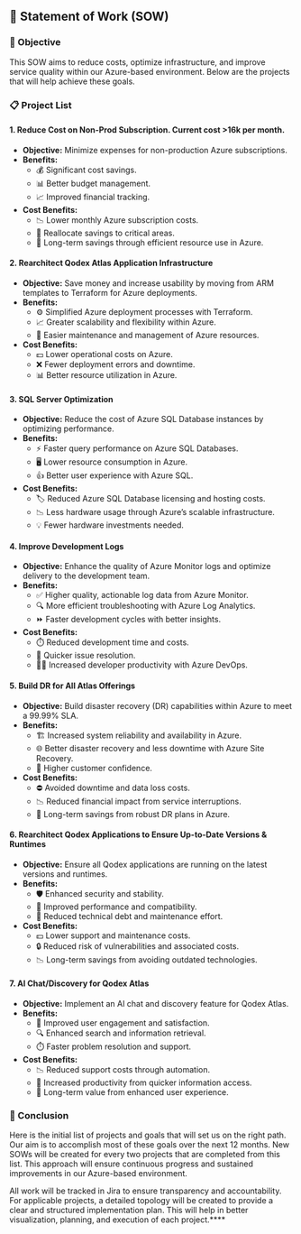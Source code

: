 ## 📄 Statement of Work (SOW)

### 🎯 Objective
This SOW aims to reduce costs, optimize infrastructure, and improve service quality within our Azure-based environment. Below are the projects that will help achieve these goals.

### 📋 Project List

#### 1. Reduce Cost on Non-Prod Subscription.  Current cost >16k per month.
- **Objective:** Minimize expenses for non-production Azure subscriptions.
- **Benefits:**
  - 💰 Significant cost savings.
  - 📊 Better budget management.
  - 📈 Improved financial tracking.
- **Cost Benefits:**
  - 📉 Lower monthly Azure subscription costs.
  - 🔄 Reallocate savings to critical areas.
  - 🏦 Long-term savings through efficient resource use in Azure.

#### 2. Rearchitect Qodex Atlas Application Infrastructure
- **Objective:** Save money and increase usability by moving from ARM templates to Terraform for Azure deployments.
- **Benefits:**
  - ⚙️ Simplified Azure deployment processes with Terraform.
  - 📈 Greater scalability and flexibility within Azure.
  - 🔧 Easier maintenance and management of Azure resources.
- **Cost Benefits:**
  - 💵 Lower operational costs on Azure.
  - ❌ Fewer deployment errors and downtime.
  - 📊 Better resource utilization in Azure.

#### 3. SQL Server Optimization
- **Objective:** Reduce the cost of Azure SQL Database instances by optimizing performance.
- **Benefits:**
  - ⚡ Faster query performance on Azure SQL Databases.
  - 🖥️ Lower resource consumption in Azure.
  - 👍 Better user experience with Azure SQL.
- **Cost Benefits:**
  - 🏷️ Reduced Azure SQL Database licensing and hosting costs.
  - 📉 Less hardware usage through Azure’s scalable infrastructure.
  - 💡 Fewer hardware investments needed.

#### 4. Improve Development Logs
- **Objective:** Enhance the quality of Azure Monitor logs and optimize delivery to the development team.
- **Benefits:**
  - ✅ Higher quality, actionable log data from Azure Monitor.
  - 🔍 More efficient troubleshooting with Azure Log Analytics.
  - ⏩ Faster development cycles with better insights.
- **Cost Benefits:**
  - ⏱️ Reduced development time and costs.
  - 🚀 Quicker issue resolution.
  - 🧑‍💻 Increased developer productivity with Azure DevOps.

#### 5. Build DR for All Atlas Offerings
- **Objective:** Build disaster recovery (DR) capabilities within Azure to meet a 99.99% SLA.
- **Benefits:**
  - 🏗️ Increased system reliability and availability in Azure.
  - 🌐 Better disaster recovery and less downtime with Azure Site Recovery.
  - 🌟 Higher customer confidence.
- **Cost Benefits:**
  - ⛔ Avoided downtime and data loss costs.
  - 📉 Reduced financial impact from service interruptions.
  - 🏦 Long-term savings from robust DR plans in Azure.

#### 6. Rearchitect Qodex Applications to Ensure Up-to-Date Versions & Runtimes
- **Objective:** Ensure all Qodex applications are running on the latest versions and runtimes.
- **Benefits:**
  - 🛡️ Enhanced security and stability.
  - 🚀 Improved performance and compatibility.
  - 🔧 Reduced technical debt and maintenance effort.
- **Cost Benefits:**
  - 💵 Lower support and maintenance costs.
  - 🔒 Reduced risk of vulnerabilities and associated costs.
  - 📉 Long-term savings from avoiding outdated technologies.

#### 7. AI Chat/Discovery for Qodex Atlas
- **Objective:** Implement an AI chat and discovery feature for Qodex Atlas.
- **Benefits:**
  - 🤖 Improved user engagement and satisfaction.
  - 🔍 Enhanced search and information retrieval.
  - ⏱️ Faster problem resolution and support.
- **Cost Benefits:**
  - 📉 Reduced support costs through automation.
  - 🚀 Increased productivity from quicker information access.
  - 🌟 Long-term value from enhanced user experience.

### 🏁 Conclusion
Here is the initial list of projects and goals that will set us on the right path. Our aim is to accomplish most of these goals over the next 12 months. New SOWs will be created for every two projects that are completed from this list. This approach will ensure continuous progress and sustained improvements in our Azure-based environment. 

All work will be tracked in Jira to ensure transparency and accountability. For applicable projects, a detailed topology will be created to provide a clear and structured implementation plan. This will help in better visualization, planning, and execution of each project.****
